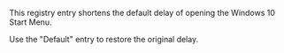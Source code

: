 This registry entry shortens the default delay of opening the Windows 10 Start Menu.

Use the "Default" entry to restore the original delay.
